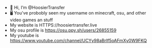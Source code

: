 - 👋 Hi, I’m @HoosierTransfer
- 🖥 You've probobly seen my username on minecraft, osu, and other video games an stuff
- My website is HTTPS://hoosiertransfer.live
- My osu profile is https://osu.ppy.sh/users/26855159
- My youtube is https://www.youtube.com/channel/UCYy98aBrIf5oAFmXy0W9FKQ
